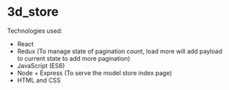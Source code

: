 # 3d_store

Technologies used:
- React
- Redux (To manage state of pagination count, load more will add payload to current state to add more pagination)
- JavaScript (ES6)
- Node + Express (To serve the model store index page)
- HTML and CSS
